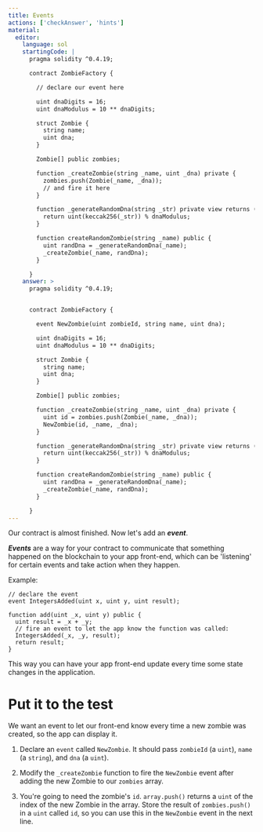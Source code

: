 ```yaml
---
title: Events
actions: ['checkAnswer', 'hints']
material:
  editor:
    language: sol
    startingCode: |
      pragma solidity ^0.4.19;

      contract ZombieFactory {

        // declare our event here

        uint dnaDigits = 16;
        uint dnaModulus = 10 ** dnaDigits;

        struct Zombie {
          string name;
          uint dna;
        }

        Zombie[] public zombies;

        function _createZombie(string _name, uint _dna) private {
          zombies.push(Zombie(_name, _dna));
          // and fire it here
        } 

        function _generateRandomDna(string _str) private view returns (uint) {
          return uint(keccak256(_str)) % dnaModulus;
        }

        function createRandomZombie(string _name) public {
          uint randDna = _generateRandomDna(_name);
          _createZombie(_name, randDna);
        }

      }
    answer: >
      pragma solidity ^0.4.19;


      contract ZombieFactory {

        event NewZombie(uint zombieId, string name, uint dna);

        uint dnaDigits = 16;
        uint dnaModulus = 10 ** dnaDigits;

        struct Zombie {
          string name;
          uint dna;
        }

        Zombie[] public zombies;

        function _createZombie(string _name, uint _dna) private {
          uint id = zombies.push(Zombie(_name, _dna));
          NewZombie(id, _name, _dna);
        } 

        function _generateRandomDna(string _str) private view returns (uint) {
          return uint(keccak256(_str)) % dnaModulus;
        }

        function createRandomZombie(string _name) public {
          uint randDna = _generateRandomDna(_name);
          _createZombie(_name, randDna);
        }

      }
---
```


Our contract is almost finished. Now let's add an **_event_**.

**_Events_** are a way for your contract to communicate that something happened on the blockchain to your app front-end, which can be 'listening' for certain events and take action when they happen.

Example:

```
// declare the event
event IntegersAdded(uint x, uint y, uint result);

function add(uint _x, uint y) public {
  uint result = _x + _y;
  // fire an event to let the app know the function was called:
  IntegersAdded(_x, _y, result);
  return result;
}
```

This way you can have your app front-end update every time some state changes in the application.

# Put it to the test

We want an event to let our front-end know every time a new zombie was created, so the app can display it.

1. Declare an `event` called `NewZombie`. It should pass `zombieId` (a `uint`), `name` (a `string`), and `dna` (a `uint`).

2. Modify the `_createZombie` function to fire the `NewZombie` event after adding the new Zombie to our `zombies` array. 

3. You're going to need the zombie's `id`. `array.push()` returns a `uint` of the index of the new Zombie in the array. Store the result of `zombies.push()` in a `uint` called `id`, so you can use this in the `NewZombie` event in the next line.
